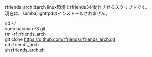 rfriends_archはarch linux環境でrfriends3を動作させるスクリプトです。  
現在は、samba,lighttpdはインストールされません。  
  
cd ~/  
sudo pacman -S git  
rm -rf rfriends_arch  
git clone https://github.com/rfriends/rfriends_arch.git  
cd rfriends_arch  
sh rfriends_arch.sh  
